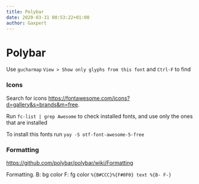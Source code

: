 ```yaml
---
title: Polybar
date: 2020-03-31 00:53:22+01:00
author: Gaxpert
---
```


# Polybar

Use `gucharmap`  `View > Show only glyphs from this font` and `Ctrl-F` to find

### Icons

Search for icons https://fontawesome.com/icons?d=gallery&s=brands&m=free.

Run `fc-list | grep Awesome` to check installed fonts, and use only the ones that are installed

To install this fonts run 
`yay -S otf-font-awesome-5-free`



### Formatting

https://github.com/polybar/polybar/wiki/Formatting

Formatting. B: bg color F: fg color  `%{B#CCC}%{F#0F0} text %{B- F-}`

